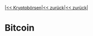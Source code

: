 |[<< Kryptobörsen](05_01_01_crypto_exchanges.md)|[<< zurück](05_01_cryptocurrencies.md)|[<< zurück](05_01_cryptocurrencies.md)|

# Bitcoin
